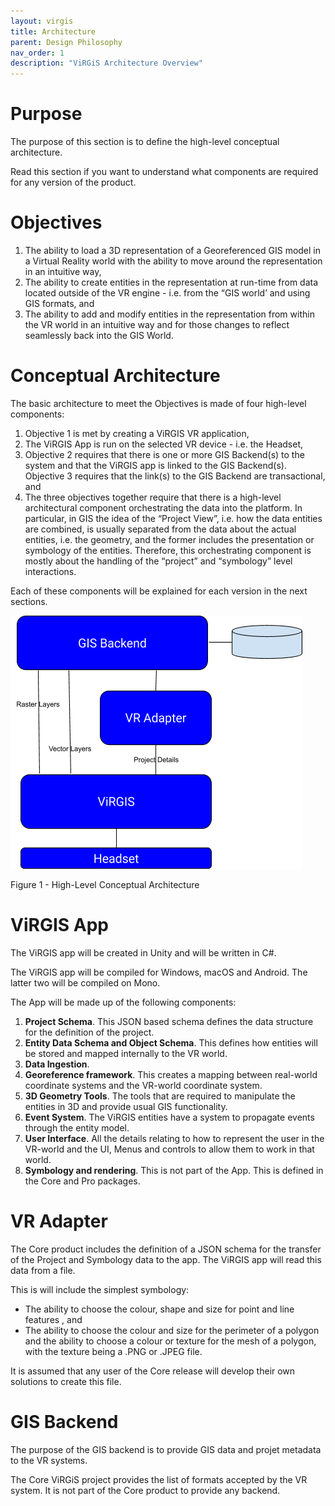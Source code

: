 ```yaml
---
layout: virgis
title: Architecture
parent: Design Philosophy
nav_order: 1
description: "ViRGiS Architecture Overview"
---
```

# ​Purpose

The purpose of this section is to define the high-level conceptual architecture.

Read this section if you want to understand what components are required for any version of the product.

# Objectives

1. The ability to load a 3D representation of a Georeferenced GIS model in a Virtual Reality world with the ability to move around the representation in an intuitive way,
2. The ability to create entities in the representation at run-time from data located outside of the VR engine - i.e. from the “GIS world’ and using GIS formats, and
3. The ability to add and modify entities in the representation from within the VR world in an intuitive way and for those changes to reflect seamlessly back into the GIS World.

# ​Conceptual Architecture

The basic architecture to meet the Objectives is made of four high-level components:

1. Objective 1 is met by creating a ViRGIS VR application,
2. The ViRGIS App is run on the selected VR device - i.e. the Headset,
3. Objective 2 requires that there is one or more GIS Backend(s) to the system and that the ViRGIS app is linked to the GIS Backend(s). Objective 3 requires that the link(s) to the GIS Backend are transactional, and
4. The three objectives together require that there is a high-level architectural component orchestrating the data into the platform. In particular, in GIS the idea of the “Project View”, i.e. how the data entities are combined, is usually separated from the data about the actual entities, i.e. the geometry, and the former includes the presentation or symbology of the entities. Therefore, this orchestrating component is mostly about the handling of the “project” and “symbology” level interactions.

Each of these components will be explained for each version in the next sections.

![image](/images/architecture.png)

Figure 1 - High-Level Conceptual Architecture


# ​ViRGIS App

The ViRGIS app will be created in Unity and will be written in C#.

The ViRGIS app will be compiled for Windows, macOS and Android. The latter two will be compiled on Mono.

The App will be made up of the following components:

1. **Project Schema**. This JSON based schema defines the data structure for the definition of the project.
2. **Entity Data Schema and Object Schema**. This defines how entities will be stored and mapped internally to the VR world.
3. **Data Ingestion**.
4. **Georeference framework**. This creates a mapping between real-world coordinate systems and the VR-world coordinate system.
5. **3D Geometry Tools**. The tools that are required to manipulate the entities in 3D and provide usual GIS functionality.
6. **Event System**. The ViRGIS entities have a system to propagate events through the entity model.
7. **User Interface**. All the details relating to how to represent the user in the VR-world and the UI, Menus and controls to allow them to work in that world.
8. **Symbology and rendering**. This is not part of the App. This is defined in the Core and Pro packages.

# ​VR Adapter

The Core product includes the definition of a JSON schema for the transfer of the Project and Symbology data to the app. The ViRGIS app will read this data from a file.

This is will include the simplest symbology:

*   The ability to choose the colour, shape and size for point and line features , and
*   The ability to choose the colour and size for the perimeter of a polygon and the ability to choose a colour or texture for the mesh of a polygon, with the texture being a .PNG or .JPEG file.

It is assumed that any user of the Core release will develop their own solutions to create this file.

# ​GIS Backend

The purpose of the GIS backend is to provide GIS data and projet metadata to the VR systems.

The Core ViRGiS project provides the list of formats accepted by the VR system. It is not part of the Core product to provide any backend.
